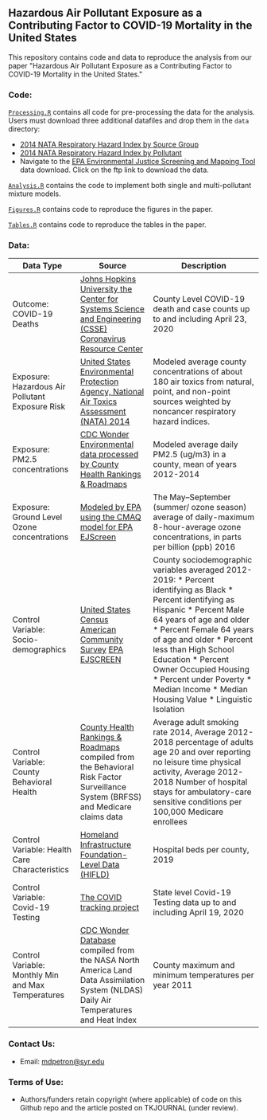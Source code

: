 ## Hazardous Air Pollutant Exposure as a Contributing Factor to COVID-19 Mortality in the United States

This repository contains code and data to reproduce the analysis from our paper "Hazardous Air Pollutant Exposure as a Contributing Factor to COVID-19 Mortality in the United States."

### Code:

[`Processing.R`](https://github.com/lylla318/covid19-haps/blob/master/Processing.R) contains all code for pre-processing the data for the analysis. Users must download three additional datafiles and drop them in the `data` directory:

* [2014 NATA Respiratory Hazard Index by Source Group](https://www.epa.gov/sites/production/files/2018-08/nata2014v2_national_resphi_by_tract_srcgrp.xlsx)
* [2014 NATA Respiratory Hazard Index by Pollutant](https://www.epa.gov/sites/production/files/2018-08/nata2014v2_national_resphi_by_tract_poll.xlsx)
* Navigate to the [EPA Environmental Justice Screening and Mapping Tool](https://www.epa.gov/ejscreen/download-ejscreen-data) data download. Click on the ftp link to download the data.


[`Analysis.R`](https://github.com/lylla318/covid19-haps/blob/master/Analysis.R) contains the code to implement both single and multi-pollutant mixture models. 

[`Figures.R`](https://github.com/lylla318/covid19-haps/blob/master/Figures.R) contains code to reproduce the figures in the paper.

[`Tables.R`](https://github.com/lylla318/covid19-haps/blob/master/Tables.R) contains code to reproduce the tables in the paper.

### Data:

| Data Type  | Source | Description |
| ------------- | ------------- | ------------- |
| Outcome: COVID-19 Deaths  | [Johns Hopkins University the Center for Systems Science and Engineering (CSSE) Coronavirus Resource Center](https://coronavirus.jhu.edu/)  | County Level COVID-19 death and case counts up to and including April 23, 2020  |
| Exposure: Hazardous Air Pollutant Exposure Risk  | [United States Environmental Protection Agency, National Air Toxics Assessment (NATA) 2014](https://www.epa.gov/national-air-toxics-assessment)  | Modeled average county concentrations of about 180 air toxics from natural, point, and non-point sources weighted by noncancer respiratory hazard indices.  |
| Exposure: PM2.5 concentrations  | [CDC Wonder Environmental data processed by County Health Rankings & Roadmaps](https://www.countyhealthrankings.org/)  | Modeled average daily PM2.5 (ug/m3) in a county, mean of years 2012-2014  |
| Exposure: Ground Level Ozone concentrations  | [Modeled by EPA using the CMAQ model for EPA EJScreen](https://www.epa.gov/ejscreen/technical-information-about-ejscreen)  | The May–September (summer/ ozone season) average of daily-maximum 8-hour-average ozone concentrations, in parts per billion (ppb) 2016  |
| Control Variable: Socio-demographics | [United States Census American Community Survey](https://www.census.gov/programs-surveys/acs) [EPA EJSCREEN](https://www.epa.gov/ejscreen/technical-information-about-ejscreen)  | County sociodemographic variables averaged 2012-2019: * Percent identifying as Black * Percent identifying as Hispanic * Percent Male 64 years of age and older * Percent Female 64 years of age and older * Percent less than High School Education * Percent Owner Occupied Housing * Percent under Poverty * Median Income * Median Housing Value * Linguistic Isolation  |
| Control Variable: County Behavioral Health  | [County Health Rankings & Roadmaps](https://www.countyhealthrankings.org/) compiled from the Behavioral Risk Factor Surveillance System (BRFSS) and Medicare claims data  | Average adult smoking rate 2014, Average 2012-2018 percentage of adults age 20 and over reporting no leisure time physical activity, Average 2012-2018 Number of hospital stays for ambulatory-care sensitive conditions per 100,000 Medicare enrollees  |
| Control Variable: Health Care Characteristics | [Homeland Infrastructure Foundation-Level Data (HIFLD)](https://hifld-geoplatform.opendata.arcgis.com/)  | Hospital beds per county, 2019  |
| Control Variable: Covid-19 Testing | [The COVID tracking project](https://covidtracking.com/)  | State level Covid-19 Testing data up to and including April 19, 2020  |
| Control Variable: Monthly Min and Max Temperatures | [CDC Wonder Database](https://wonder.cdc.gov/) compiled from the NASA North America Land Data Assimilation System (NLDAS) Daily Air Temperatures and Heat Index  | County maximum and minimum temperatures per year 2011  |

### Contact Us:

* Email: mdpetron@syr.edu

### Terms of Use:

* Authors/funders retain copyright (where applicable) of code on this Github repo and the article posted on TKJOURNAL (under review).


